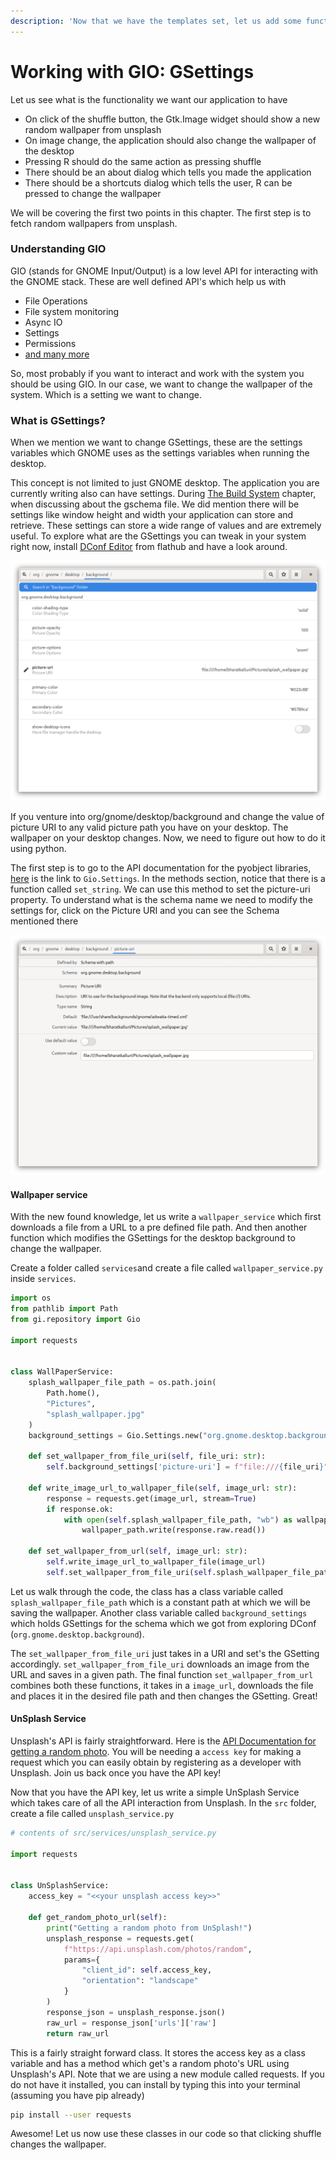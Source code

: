 ```yaml
---
description: 'Now that we have the templates set, let us add some functionality'
---
```


# Working with GIO: GSettings

Let us see what is the functionality we want our application to have

* On click of the shuffle button, the Gtk.Image widget should show a new random wallpaper from unsplash
* On image change, the application should also change the wallpaper of the desktop
* Pressing R should do the same action as pressing shuffle
* There should be an about dialog which tells you made the application
* There should be a shortcuts dialog which tells the user, R can be pressed to change the wallpaper

We will be covering the first two points in this chapter. The first step is to fetch random wallpapers from unsplash.

### Understanding GIO

GIO \(stands for GNOME Input/Output\) is a low level API for interacting with the GNOME stack. These are well defined API's which help us with

* File Operations
* File system monitoring
* Async IO
* Settings
* Permissions
* [and many more](https://developer.gnome.org/gio/2.26/)

So, most probably if you want to interact and work with the system you should be using GIO. In our case, we want to change the wallpaper of the system. Which is a setting we want to change. 

### What is GSettings?

When we mention we want to change GSettings, these are the settings variables which GNOME uses as the settings variables when running the desktop. 

This concept is not limited to just GNOME desktop. The application you are currently writing also can have settings. During [The Build System](the-build-system.md#gschema-file-line-32-34) chapter, when discussing about the gschema file. We did mention there will be settings like window height and width your application can store and retrieve. These settings can store a wide range of values and are extremely useful. To explore what are the GSettings you can tweak in your system right now, install [DConf Editor](https://flathub.org/apps/details/ca.desrt.dconf-editor) from flathub and have a look around.

![Desktop background settings in dconf application](../.gitbook/assets/image%20%2822%29.png)

If you venture into org/gnome/desktop/background and change the value of picture URI to any valid picture path you have on your desktop. The wallpaper on your desktop changes. Now, we need to figure out how to do it using python. 

The first step is to go to the API documentation for the pyobject libraries, [here](https://lazka.github.io/pgi-docs/index.html#Gio-2.0/classes/Settings.html#Gio.Settings) is the link to `Gio.Settings`. In the methods section, notice that there is a function called `set_string`. We can use this method to set the picture-uri property. To understand what is the schema name we need to modify the settings for,  click on the Picture URI and you can see the Schema mentioned there

![Explanation for Picture URI](../.gitbook/assets/image%20%2821%29.png)

#### Wallpaper service

With the new found knowledge, let us write a `wallpaper_service` which first downloads a file from a URL to a pre defined file path. And then another function which modifies the GSettings for the desktop background to change the wallpaper. 

Create a folder called `services`and create a file called `wallpaper_service.py` inside `services`.

```python
import os
from pathlib import Path
from gi.repository import Gio

import requests


class WallPaperService:
    splash_wallpaper_file_path = os.path.join(
        Path.home(),
        "Pictures",
        "splash_wallpaper.jpg"
    )
    background_settings = Gio.Settings.new("org.gnome.desktop.background")

    def set_wallpaper_from_file_uri(self, file_uri: str):
        self.background_settings['picture-uri'] = f"file:///{file_uri}"

    def write_image_url_to_wallpaper_file(self, image_url: str):
        response = requests.get(image_url, stream=True)
        if response.ok:
            with open(self.splash_wallpaper_file_path, "wb") as wallpaper_path:
                wallpaper_path.write(response.raw.read())

    def set_wallpaper_from_url(self, image_url: str):
        self.write_image_url_to_wallpaper_file(image_url)
        self.set_wallpaper_from_file_uri(self.splash_wallpaper_file_path)

```

Let us walk through the code, the class has a class variable called `splash_wallpaper_file_path` which is a constant path at which we will be saving the wallpaper. Another class variable called `background_settings` which holds GSettings for the schema which we got from exploring DConf \(`org.gnome.desktop.background`\).

The `set_wallpaper_from_file_uri` just takes in a URI and set's the GSetting accordingly. `set_wallpaper_from_file_uri` downloads an image from the URL and saves in a given path. The final function `set_wallpaper_from_url` combines both these functions, it takes in a `image_url`, downloads the file and places it in the desired file path and then changes the GSetting. Great!

#### UnSplash Service

Unsplash's API is fairly straightforward. Here is the [API Documentation for getting a random photo](https://unsplash.com/documentation#get-a-random-photo). You will be needing a `access key` for making a request which you can easily obtain by registering as a developer with Unsplash. Join us back once you have the API key!

Now that you have the API key, let us write a simple UnSplash Service which takes care of all the API interaction from Unsplash. In the `src` folder, create a file called `unsplash_service.py`

```python
# contents of src/services/unsplash_service.py

import requests


class UnSplashService:
    access_key = "<<your unsplash access key>>"

    def get_random_photo_url(self):
        print("Getting a random photo from UnSplash!")
        unsplash_response = requests.get(
            f"https://api.unsplash.com/photos/random",
            params={
                "client_id": self.access_key,
                "orientation": "landscape"
            }
        )
        response_json = unsplash_response.json()
        raw_url = response_json['urls']['raw']
        return raw_url

```

This is a fairly straight forward class. It stores the access key as a class variable and has a method which get's a random photo's URL using Unsplash's API. Note that we are using a new module called requests. If you do not have it installed, you can install by typing this into your terminal \(assuming you have pip already\)

```bash
pip install --user requests
```

Awesome! Let us now use these classes in our code so that clicking shuffle changes the wallpaper.



